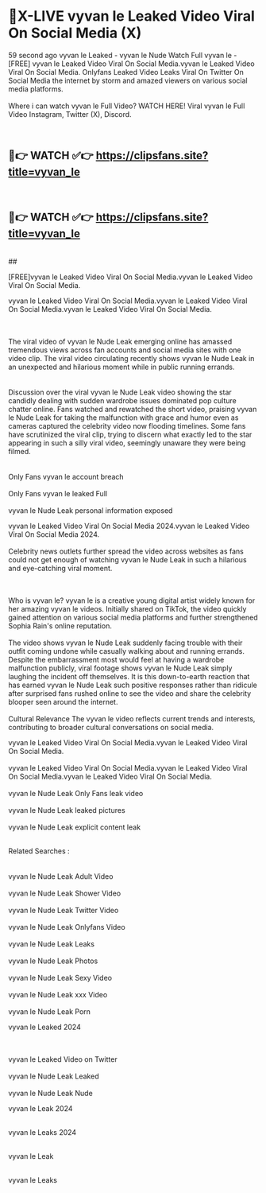 # 🔴X-LIVE vyvan le Leaked Video Viral On Social Media (X)<br>


59 second ago vyvan le Leaked  - vyvan le Nude  Watch Full vyvan le - [FREE] vyvan le Leaked Video Viral On Social Media.vyvan le Leaked Video Viral On Social Media.   Onlyfans Leaked Video Leaks Viral On Twitter On Social Media the internet by storm and amazed viewers on various social media platforms. <br><br>
Where i can watch vyvan le Full Video? WATCH HERE! Viral vyvan le Full Video Instagram, Twitter (X), Discord. <br>


 <br>

##  🔴👉 WATCH ✅👉  <a href="https://clipsfans.site?title=vyvan_le&ref=git">https://clipsfans.site?title=vyvan_le</a> <br>
  <br>

##  🔴👉 WATCH ✅👉  <a href="https://clipsfans.site?title=vyvan_le&ref=git">https://clipsfans.site?title=vyvan_le</a> <br>
  <br>
  ##



[FREE]vyvan le Leaked Video Viral On Social Media.vyvan le Leaked Video Viral On Social Media. <br>

vyvan le Leaked Video Viral On Social Media.vyvan le Leaked Video Viral On Social Media.vyvan le Leaked Video Viral On Social Media. <br>


  <br>

  <br>
The viral video of vyvan le Nude Leak emerging online has amassed tremendous views across fan accounts and social media sites with one video clip. The viral video circulating recently shows vyvan le Nude Leak in an unexpected and hilarious moment while in public running errands.<br>
<br>


<br>
Discussion over the viral vyvan le Nude Leak video showing the star candidly dealing with sudden wardrobe issues dominated pop culture chatter online. Fans watched and rewatched the short video, praising vyvan le Nude Leak for taking the malfunction with grace and humor even as cameras captured the celebrity video now flooding timelines. Some fans have scrutinized the viral clip, trying to discern what exactly led to the star appearing in such a silly viral video, seemingly unaware they were being filmed.<br>
<br>
<br> 
Only Fans vyvan le account breach<br>
<br>
Only Fans vyvan le leaked Full <br>
<br>
vyvan le Nude Leak personal information exposed<br>

vyvan le Leaked Video Viral On Social Media 2024.vyvan le Leaked Video Viral On Social Media 2024. <br>
<br>
Celebrity news outlets further spread the video across websites as fans could not get enough of watching vyvan le Nude Leak in such a hilarious and eye-catching viral moment.<br>
<br>

<br>
Who is vyvan le? vyvan le is a creative young digital artist widely known for her amazing vyvan le videos. Initially shared on TikTok, the video quickly gained attention on various social media platforms and further strengthened Sophia Rain's online reputation.<br>
<br>
The video shows vyvan le Nude Leak suddenly facing trouble with their outfit coming undone while casually walking about and running errands. Despite the embarrassment most would feel at having a wardrobe malfunction publicly, viral footage shows vyvan le Nude Leak simply laughing the incident off themselves. It is this down-to-earth reaction that has earned vyvan le Nude Leak such positive responses rather than ridicule after surprised fans rushed online to see the video and share the celebrity blooper seen around the internet.<br>
<br>
Cultural Relevance The vyvan le video reflects current trends and interests, contributing to broader cultural conversations on social media.<br>

vyvan le Leaked Video Viral On Social Media.vyvan le Leaked Video Viral On Social Media.<br>
<br>
vyvan le Leaked Video Viral On Social Media.vyvan le Leaked Video Viral On Social Media.vyvan le Leaked Video Viral On Social Media.<br>
<br>
vyvan le Nude Leak Only Fans leak video<br>
<br>
vyvan le Nude Leak leaked pictures<br>
<br>
vyvan le Nude Leak explicit content leak<br>


<br>
Related Searches :<br>
<br>

<br>
vyvan le Nude Leak Adult Video<br>
<br>
vyvan le Nude Leak Shower Video<br>
<br>
vyvan le Nude Leak Twitter Video<br>
<br>
vyvan le Nude Leak Onlyfans Video<br>
<br>
vyvan le Nude Leak Leaks<br>
<br>
vyvan le Nude Leak Photos<br>

<br>
vyvan le Nude Leak Sexy Video<br>
<br>
vyvan le Nude Leak xxx Video<br>
<br>
vyvan le Nude Leak Porn<br>

vyvan le  Leaked 2024 <br> <br>
<br>

vyvan le Leaked Video on Twitter <br>
<br>
vyvan le Nude Leak Leaked<br>
<br>
vyvan le Nude Leak Nude<br>


vyvan le  Leak 2024 <br> <br>



vyvan le  Leaks 2024 <br> <br>



 
vyvan le  Leak<br> <br>



vyvan le  Leaks<br> <br>





</p>




 



</p>










